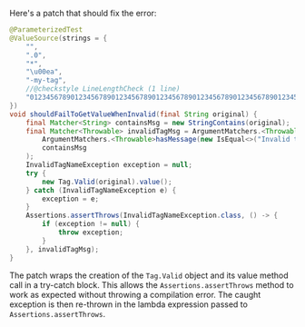 Here's a patch that should fix the error:

```java
@ParameterizedTest
@ValueSource(strings = {
    "",
    ".0",
    "*",
    "\u00ea",
    "-my-tag",
    //@checkstyle LineLengthCheck (1 line)
    "012345678901234567890123456789012345678901234567890123456789012345678901234567890123456789012345678901234567890123456789012345678"
})
void shouldFailToGetValueWhenInvalid(final String original) {
    final Matcher<String> containsMsg = new StringContains(original);
    final Matcher<Throwable> invalidTagMsg = ArgumentMatchers.<Throwable>allOf(
        ArgumentMatchers.<Throwable>hasMessage(new IsEqual<>("Invalid tag")),
        containsMsg
    );
    InvalidTagNameException exception = null;
    try {
        new Tag.Valid(original).value();
    } catch (InvalidTagNameException e) {
        exception = e;
    }
    Assertions.assertThrows(InvalidTagNameException.class, () -> {
        if (exception != null) {
            throw exception;
        }
    }, invalidTagMsg);
}
```

The patch wraps the creation of the `Tag.Valid` object and its value method call in a try-catch block. This allows the `Assertions.assertThrows` method to work as expected without throwing a compilation error. The caught exception is then re-thrown in the lambda expression passed to `Assertions.assertThrows`.